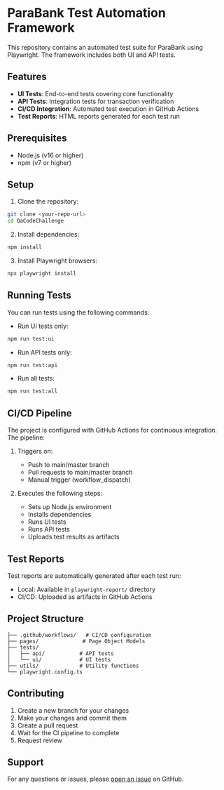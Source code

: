 # ParaBank Test Automation Framework

This repository contains an automated test suite for ParaBank using Playwright. The framework includes both UI and API tests.

## Features

- **UI Tests**: End-to-end tests covering core functionality
- **API Tests**: Integration tests for transaction verification
- **CI/CD Integration**: Automated test execution in GitHub Actions
- **Test Reports**: HTML reports generated for each test run

## Prerequisites

- Node.js (v16 or higher)
- npm (v7 or higher)

## Setup

1. Clone the repository:
```bash
git clone <your-repo-url>
cd QaCodeChallenge
```

2. Install dependencies:
```bash
npm install
```

3. Install Playwright browsers:
```bash
npx playwright install
```

## Running Tests

You can run tests using the following commands:

- Run UI tests only:
```bash
npm run test:ui
```

- Run API tests only:
```bash
npm run test:api
```

- Run all tests:
```bash
npm run test:all
```

## CI/CD Pipeline

The project is configured with GitHub Actions for continuous integration. The pipeline:

1. Triggers on:
   - Push to main/master branch
   - Pull requests to main/master branch
   - Manual trigger (workflow_dispatch)

2. Executes the following steps:
   - Sets up Node.js environment
   - Installs dependencies
   - Runs UI tests
   - Runs API tests
   - Uploads test results as artifacts

## Test Reports

Test reports are automatically generated after each test run:
- Local: Available in `playwright-report/` directory
- CI/CD: Uploaded as artifacts in GitHub Actions

## Project Structure

```
├── .github/workflows/   # CI/CD configuration
├── pages/              # Page Object Models
├── tests/
│   ├── api/           # API tests
│   └── ui/            # UI tests
├── utils/             # Utility functions
└── playwright.config.ts
```

## Contributing

1. Create a new branch for your changes
2. Make your changes and commit them
3. Create a pull request
4. Wait for the CI pipeline to complete
5. Request review

## Support

For any questions or issues, please [open an issue](your-repo-url/issues) on GitHub.

